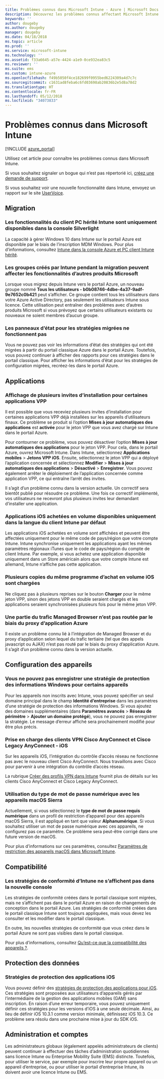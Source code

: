 ```yaml
---
title: Problèmes connus dans Microsoft Intune - Azure | Microsoft Docs
description: Découvrez les problèmes connus affectant Microsoft Intune.
keywords: ''
author: dougeby
ms.author: dougeby
manager: dougeby
ms.date: 04/18/2018
ms.topic: article
ms.prod: ''
ms.service: microsoft-intune
ms.technology: ''
ms.assetid: f33a6645-a57e-4424-a1e9-0ce932ea83c5
ms.reviewer: ''
ms.suite: ems
ms.custom: intune-azure
ms.openlocfilehash: f49b5050f4ce182699f0955bed6224309a4d7c7c
ms.sourcegitcommit: c1631ad8feba6c6fd03698ab20836b2e5d8a78d2
ms.translationtype: HT
ms.contentlocale: fr-FR
ms.lasthandoff: 05/12/2018
ms.locfileid: "34073833"
---
```

# <a name="known-issues-in-microsoft-intune"></a>Problèmes connus dans Microsoft Intune


[!INCLUDE [azure_portal](./includes/azure_portal.md)]

Utilisez cet article pour connaître les problèmes connus dans Microsoft Intune.

Si vous souhaitez signaler un bogue qui n’est pas répertorié ici, [créez une demande de support](get-support.md).

Si vous souhaitez voir une nouvelle fonctionnalité dans Intune, envoyez un rapport sur le site [UserVoice](https://microsoftintune.uservoice.com/forums/291681-ideas/category/189016-azure-admin-console).

## <a name="migration"></a>Migration

### <a name="intune-legacy-pc-client-features-are-only-available-in-the-silverlight-console"></a>Les fonctionnalités du client PC hérité Intune sont uniquement disponibles dans la console Silverlight

La capacité à gérer Windows 10 dans Intune sur le portail Azure est disponible par le biais de l’inscription MDM Windows. Pour plus d’informations, consultez [Intune dans la console Azure et PC client Intune hérité](https://docs.microsoft.com/intune-classic/deploy-use/intune-on-azure).

### <a name="groups-created-by-intune-during-migration-might-affect-functionality-of-other-microsoft-products"></a>Les groupes créés par Intune pendant la migration peuvent affecter les fonctionnalités d’autres produits Microsoft

Lorsque vous migrez depuis Intune vers le portail Azure, un nouveau groupe nommé **Tous les utilisateurs - b0b08746-4dbe-4a37-9adf-9e7652c0b421** peut s’afficher. Ce groupe contient tous les utilisateurs dans votre Azure Active Directory, pas seulement les utilisateurs Intune sous licence. Cette utilisation peut entraîner des problèmes avec d’autres produits Microsoft si vous prévoyez que certains utilisateurs existants ou nouveaux ne soient membres d’aucun groupe.

### <a name="status-blades-for-migrated-policies-do-not-work"></a>Les panneaux d’état pour les stratégies migrées ne fonctionnent pas

Vous ne pouvez pas voir les informations d’état des stratégies qui ont été migrées à partir du portail classique Azure dans le portail Azure. Toutefois, vous pouvez continuer à afficher des rapports pour ces stratégies dans le portail classique. Pour afficher les informations d’état pour les stratégies de configuration migrées, recréez-les dans le portail Azure.

## <a name="apps"></a>Applications


### <a name="multiple-app-install-prompts-for-certain-vpp-apps"></a>Affichage de plusieurs invites d’installation pour certaines applications VPP
Il est possible que vous receviez plusieurs invites d’installation pour certaines applications VPP déjà installées sur les appareils d’utilisateurs finaux. Ce problème se produit si l’option **Mises à jour automatiques des applications** est **activée** pour le jeton VPP que vous avez chargé sur Intune dans le portail Azure.    

Pour contourner ce problème, vous pouvez désactiver l’option **Mises à jour automatiques des applications** pour le jeton VPP. Pour cela, dans le portail Azure, ouvrez Microsoft Intune. Dans Intune, sélectionnez **Applications mobiles** > **Jetons VPP iOS**. Ensuite, sélectionnez le jeton VPP qui a déployé l’application concernée et sélectionnez **Modifier** > **Mises à jour automatiques des applications** > **Désactivé** > **Enregistrer**. Vous pouvez également arrêter le déploiement de l’application concernée comme application VPP, ce qui entraîne l’arrêt des invites.    

Il s’agit d’un problème connu dans la version actuelle. Un correctif sera bientôt publié pour résoudre ce problème. Une fois ce correctif implémenté, vos utilisateurs ne recevront plus plusieurs invites leur demandant d’installer une application.

### <a name="ios-volume-purchased-apps-only-available-in-default-intune-tenant-language"></a>Applications iOS achetées en volume disponibles uniquement dans la langue du client Intune par défaut
Les applications iOS achetées en volume sont affichées et peuvent être affectées uniquement pour le même code de pays/région que votre compte Intune. Intune synchronise uniquement les applications ayant les mêmes paramètres régionaux iTunes que le code de pays/région du compte de client Intune. Par exemple, si vous achetez une application disponible uniquement dans un Store américain alors que votre compte Intune est allemand, Intune n’affiche pas cette application.

### <a name="multiple-copies-of-the-same-ios-volume-purchase-program-are-uploaded"></a>Plusieurs copies du même programme d’achat en volume iOS sont chargées
Ne cliquez pas à plusieurs reprises sur le bouton **Charger** pour le même jeton VPP, sinon des jetons VPP en double seraient chargés et les applications seraient synchronisées plusieurs fois pour le même jeton VPP.

### <a name="some-managed-browser-traffic-not-routed-through-azure-app-proxy----2463492---"></a>Une partie du trafic Managed Browser n’est pas routée par le biais du proxy d’application Azure <!-- 2463492 -->
Il existe un problème connu lié à l’intégration de Managed Browser et du proxy d’application selon lequel du trafic tertiaire (tel que des appels javascript ou AJAX) n’est pas routé par le biais du proxy d’application Azure. Il s’agit d’un problème connu dans la version actuelle.  

<!-- ## Groups -->

## <a name="device-configuration"></a>Configuration des appareils

### <a name="you-cannot-save-a-windows-information-protection-policy-for-some-devices"></a>Vous ne pouvez pas enregistrer une stratégie de protection des informations Windows pour certains appareils

Pour les appareils non inscrits avec Intune, vous pouvez spécifier un seul domaine principal dans le champ **Identité d’entreprise** dans les paramètres d’une stratégie de protection des informations Windows.
Si vous ajoutez des domaines supplémentaires (dans **Paramètres avancés** > **Réseau de périmètre** > **Ajouter un domaine protégé**), vous ne pouvez pas enregistrer la stratégie. Le message d’erreur affiché sera prochainement modifié pour être plus précis.

### <a name="cisco-anyconnect-and-cisco-legacy-anyconnect-vpn-client-support---ios"></a>Prise en charge des clients VPN Cisco AnyConnect et Cisco Legacy AnyConnect - iOS

Sur les appareils iOS, l’intégration du contrôle d’accès réseau ne fonctionne pas avec le nouveau client Cisco AnyConnect. Nous travaillons avec Cisco pour parvenir à une intégration du contrôle d’accès réseau.

La rubrique [Créer des profils VPN dans Intune](vpn-settings-ios.md) fournit plus de détails sur les clients Cisco AnyConnect et Cisco Legacy AnyConnect.

### <a name="using-the-numeric-password-type-with-macos-sierra-devices"></a>Utilisation du type de mot de passe numérique avec les appareils macOS Sierra

Actuellement, si vous sélectionnez le **type de mot de passe requis** **numérique** dans un profil de restriction d’appareil pour des appareils macOS Sierra, il est appliqué en tant que valeur **Alphanumérique**. Si vous souhaitez utiliser un mot de passe numérique avec ces appareils, ne configurez pas ce paramètre.
Ce problème sera peut-être corrigé dans une future version de macOS.

Pour plus d’informations sur ces paramètres, consultez [Paramètres de restriction des appareils macOS dans Microsoft Intune](device-restrictions-macos.md).

## <a name="compliance"></a>Compatibilité

### <a name="compliance-policies-from-intune-do-not-show-up-in-new-console"></a>Les stratégies de conformité d’Intune ne s’affichent pas dans la nouvelle console

Les stratégies de conformité créées dans le portail classique sont migrées, mais ne s’affichent pas dans le portail Azure en raison de changements de conception dans le portail Azure. Les stratégies de conformité créées dans le portail classique Intune sont toujours appliquées, mais vous devez les consulter et les modifier dans le portail classique.

En outre, les nouvelles stratégies de conformité que vous créez dans le portail Azure ne sont pas visibles dans le portail classique.

Pour plus d’informations, consultez [Qu’est-ce que la compatibilité des appareils ?](device-compliance.md).

<!-- ## Enrollment -->


## <a name="data-protection"></a>Protection des données

### <a name="ios-app-protection-policies"></a>Stratégies de protection des applications iOS

Vous pouvez définir des [stratégies de protection des applications pour iOS](app-protection-policy-settings-ios.md). Ces stratégies sont proposées aux utilisateurs d’appareils gérés par l’intermédiaire de la gestion des applications mobiles (GAM) sans inscription. En raison d’une erreur temporaire, vous pouvez uniquement définir ces stratégies pour les versions d’iOS à une seule décimale. Ainsi, au lieu de définir iOS 10.3.1 comme version minimale, définissez iOS 10.3. Ce problème sera résolu dans une prochaine mise à jour du SDK iOS.


## <a name="administration-and-accounts"></a>Administration et comptes

Les administrateurs globaux (également appelés administrateurs de clients) peuvent continuer à effectuer des tâches d’administration quotidiennes sans licence Intune ou Enterprise Mobility Suite (EMS) distincte. Toutefois, pour utiliser le service, par exemple pour inscrire leur propre appareil ou un appareil d’entreprise, ou pour utiliser le portail d’entreprise Intune, ils doivent avoir une licence Intune ou EMS.

<!-- ## Additional items -->

